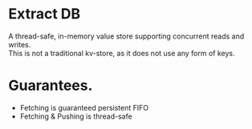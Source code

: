 # Extract DB
A thread-safe, in-memory value store supporting concurrent reads and writes.<br/>
This is not a traditional kv-store, as it does not use any form of keys.

# Guarantees.
- Fetching is guaranteed persistent FIFO
- Fetching & Pushing is thread-safe

[//]: # (- Removing from permanent store is possible but heavily degraded during fetch/push operations.)

[//]: # (# Usage)

[//]: # (The intended use of this database is to be a permanent read-only memory database. )

[//]: # (Once an item has been pushed you are heavily incentivized to never remove it. All item fetching is a clone of the original data)